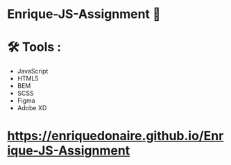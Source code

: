 # Enrique-JS-Assignment 📱

#  🛠️ Tools  :
  - JavaScript
  - HTML5
  - BEM
  - SCSS
  - Figma
  - Adobe XD

#  https://enriquedonaire.github.io/Enrique-JS-Assignment  
